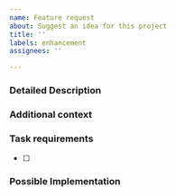 ```yaml
---
name: Feature request
about: Suggest an idea for this project
title: ''
labels: enhancement
assignees: ''

---
```



### Detailed Description

<!--- Provide a detailed description of the change or addition you are proposing -->

### Additional context

### Task requirements

- [ ] 


### Possible Implementation
<!--- Not obligatory, but suggest an idea for implementing addition or change -->
